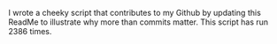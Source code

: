 I wrote a cheeky script that contributes to my Github by updating this ReadMe to illustrate why more than commits matter. This script has run 2386 times.